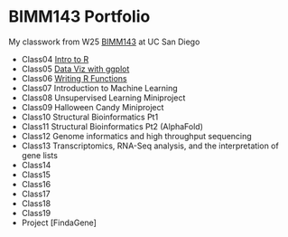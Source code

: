 # BIMM143 Portfolio

My classwork from W25 [BIMM143](https://bioboot.github.io/bimm143_W25/) at UC San Diego 

- Class04 [Intro to R]()
- Class05 [Data Viz with ggplot](https://htmlpreview.github.io/?https://raw.githubusercontent.com/jprych/BIMM143_GitHub/refs/heads/main/Class6/Class6/Class6.html)
- Class06 [Writing R Functions](https://github.com/jprych/BIMM143_GitHub/blob/main/Class6/Class6/Class6.pdf)
- Class07 Introduction to Machine Learning
- Class08 Unsupervised Learning Miniproject
- Class09 Halloween Candy Miniproject
- Class10 Structural Bioinformatics Pt1
- Class11 Structural Bioinformatics Pt2 (AlphaFold)
- Class12 Genome informatics and high throughput sequencing
- Class13 Transcriptomics, RNA-Seq analysis, and the interpretation of gene lists
- Class14
- Class15
- Class16
- Class17
- Class18
- Class19
- Project [FindaGene]


